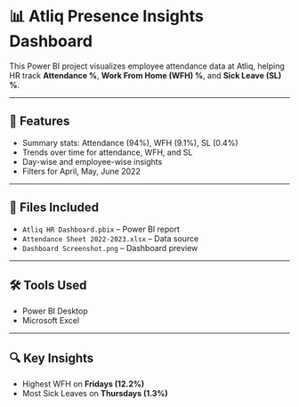 # 📊 **Atliq Presence Insights Dashboard**

This Power BI project visualizes employee attendance data at Atliq, helping HR track **Attendance %**, **Work From Home (WFH) %**, and **Sick Leave (SL) %**.

---

## 📌 **Features**

* Summary stats: Attendance (94%), WFH (9.1%), SL (0.4%)
* Trends over time for attendance, WFH, and SL
* Day-wise and employee-wise insights
* Filters for April, May, June 2022

---

## 📁 **Files Included**

* `Atliq HR Dashboard.pbix` – Power BI report
* `Attendance Sheet 2022-2023.xlsx` – Data source
* `Dashboard Screenshot.png` – Dashboard preview

---

## 🛠 **Tools Used**

* Power BI Desktop
* Microsoft Excel

---

## 🔍 **Key Insights**

* Highest WFH on **Fridays (12.2%)**
* Most Sick Leaves on **Thursdays (1.3%)**


